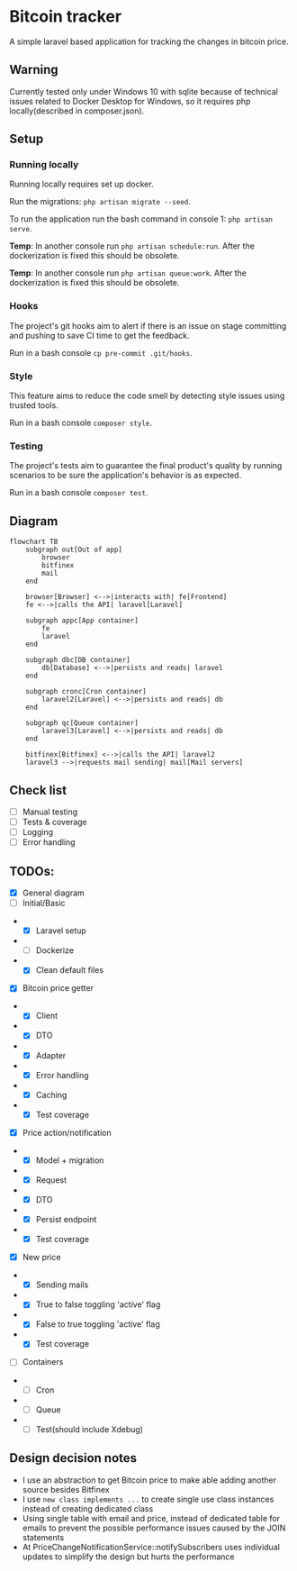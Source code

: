 # Bitcoin tracker

A simple laravel based application for tracking the changes in bitcoin price.

## Warning

Currently tested only under Windows 10 with sqlite because of technical issues related to Docker Desktop for Windows, so it requires php locally(described in composer.json).

## Setup

### Running locally

Running locally requires set up docker.

Run the migrations: `php artisan migrate --seed`.

To run the application run the bash command in console 1: `php artisan serve`.

**Temp**: In another console run `php artisan schedule:run`. After the dockerization is fixed this should be obsolete.

**Temp**: In another console run `php artisan queue:work`. After the dockerization is fixed this should be obsolete.

### Hooks

The project's git hooks aim to alert if there is an issue on stage committing and pushing to save CI time to get the feedback. 

Run in a bash console `cp pre-commit .git/hooks`.

### Style

This feature aims to reduce the code smell by detecting style issues using trusted tools.

Run in a bash console `composer style`.

### Testing

The project's tests aim to guarantee the final product's quality by running scenarios to be sure the application's behavior is as expected. 

Run in a bash console `composer test`.

## Diagram

```mermaid
flowchart TB
    subgraph out[Out of app]
        browser
        bitfinex
        mail
    end

    browser[Browser] <-->|interacts with| fe[Frontend]
    fe <-->|calls the API| laravel[Laravel]

    subgraph appc[App container]
        fe
        laravel
    end

    subgraph dbc[DB container]
        db[Database] <-->|persists and reads| laravel
    end

    subgraph cronc[Cron container]
        laravel2[Laravel] <-->|persists and reads| db
    end
    
    subgraph qc[Queue container]
        laravel3[Laravel] <-->|persists and reads| db
    end

    bitfinex[Bitfinex] <-->|calls the API| laravel2
    laravel3 -->|requests mail sending| mail[Mail servers]
```

## Check list
- [ ] Manual testing
- [ ] Tests & coverage
- [ ] Logging
- [ ] Error handling

## TODOs:
- [x] General diagram
- [ ] Initial/Basic
- - [x] Laravel setup
- - [ ] Dockerize
- - [x] Clean default files
- [x] Bitcoin price getter
- - [x] Client
- - [x] DTO
- - [x] Adapter
- - [x] Error handling
- - [x] Caching
- - [x] Test coverage
- [x] Price action/notification
- - [x] Model + migration
- - [x] Request
- - [x] DTO
- - [x] Persist endpoint
- - [x] Test coverage
- [x] New price
- - [x] Sending mails
- - [x] True to false toggling 'active' flag 
- - [x] False to true toggling 'active' flag
- - [x] Test coverage
- [ ] Containers
- - [ ] Cron
- - [ ] Queue
- - [ ] Test(should include Xdebug)

## Design decision notes

- I use an abstraction to get Bitcoin price to make able adding another source besides Bitfinex
- I use `new class implements ...` to create single use class instances instead of creating dedicated class
- Using single table with email and price, instead of dedicated table for emails to prevent the possible performance issues caused by the JOIN statements
- At PriceChangeNotificationService::notifySubscribers uses individual updates to simplify the design but hurts the performance
